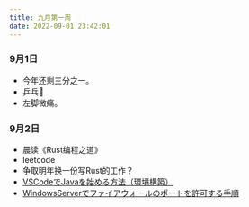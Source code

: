 ```yaml
---
title: 九月第一周
date: 2022-09-01 23:42:01
---
```

### 9月1日
- 今年还剩三分之一。
- 乒乓🏓️
- 左脚微痛。

### 9月2日
- 晨读《Rust编程之道》
- leetcode
- 争取明年换一份写Rust的工作？
- [VSCodeでJavaを始める方法（環境構築）](https://teramaguro.hatenablog.com/entry/2021/12/28/042743)
- [WindowsServerでファイアウォールのポートを許可する手順](https://rainbow-engine.com/winserver-firewall-port-allow/)